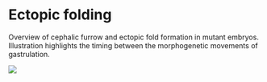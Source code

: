 # Ectopic folding

Overview of cephalic furrow and ectopic fold formation in mutant embryos.
Illustration highlights the timing between the morphogenetic movements of
gastrulation.

![](./figure.png)
